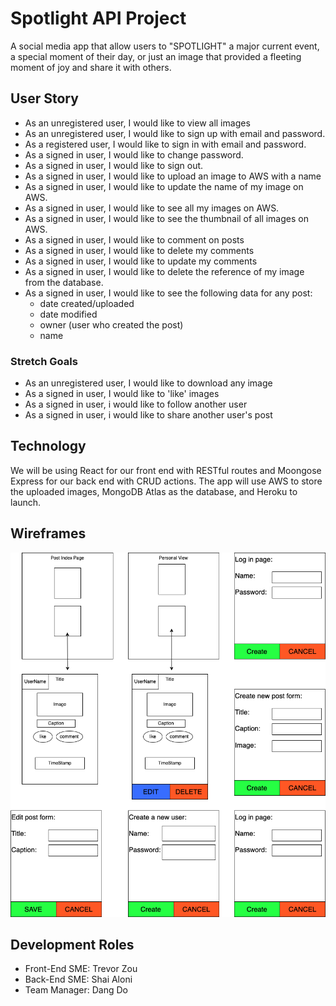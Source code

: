 # Spotlight API Project 
A social media app that allow users to "SPOTLIGHT" a major current event, a special moment of their day, or just an image that provided a fleeting moment of joy and share it with others.

## User Story
- As an unregistered user, I would like to view all images
- As an unregistered user, I would like to sign up with email and password.
- As a registered user, I would like to sign in with email and password.
- As a signed in user, I would like to change password.
- As a signed in user, I would like to sign out.
- As a signed in user, I would like to upload an image to AWS with a name
- As a signed in user, I would like to update the name of my image on AWS.
- As a signed in user, I would like to see all my images on AWS.
- As a signed in user, I would like to see the thumbnail of all images on AWS.
- As a signed in user, I would like to comment on posts
- As a signed in user, I would like to delete my comments
- As a signed in user, I would like to update my comments
- As a signed in user, I would like to delete the reference of my image from the database.
- As a signed in user, I would like to see the following data for any post:
    - date created/uploaded
    - date modified
    - owner (user who created the post)
    - name

### Stretch Goals
- As an unregistered user, I would like to download any image
- As a signed in user, I would like to 'like' images
- As a signed in user, i would like to follow another user
- As a signed in user, i would like to share another user's post

## Technology
We will be using React for our front end with RESTful routes and Moongose Express for our back end with CRUD actions. The app will use AWS to store the uploaded images, MongoDB Atlas as the database, and Heroku to launch.

## Wireframes
![](planning/WireFrames.png)

## Development Roles 
- Front-End SME: Trevor Zou
- Back-End SME: Shai Aloni 
- Team Manager: Dang Do